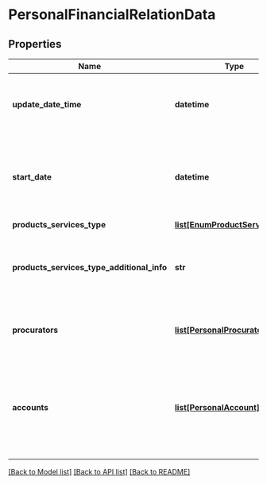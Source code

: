 # PersonalFinancialRelationData

## Properties
Name | Type | Description | Notes
------------ | ------------- | ------------- | -------------
**update_date_time** | **datetime** | Data e hora da atualização do bloco de Relacionamento, conforme especificação RFC-3339, formato UTC. | 
**start_date** | **datetime** | Data de início de relacionamento com a Instituição Financeira. Deve trazer o menor valor entre a informação reportada ao BACEN pelo DOC 3040 e CCS. | 
**products_services_type** | [**list[EnumProductServiceType]**](EnumProductServiceType.md) |  | 
**products_services_type_additional_info** | **str** | Informações adicionais do tipo de serviço. [Restrição] Campo obrigatório quando productsServicesType for &#x27;OUTROS&#x27;.  | [optional] 
**procurators** | [**list[PersonalProcurator]**](PersonalProcurator.md) | Lista dos representantes. De preenchimento obrigatório se houver representante. | 
**accounts** | [**list[PersonalAccount]**](PersonalAccount.md) | Lista de contas depósito à vista, poupança e pagamento pré-pagas mantidas pelo cliente na instituição transmissora e para as quais ele tenha fornecido consentimento.      | 

[[Back to Model list]](../README.md#documentation-for-models) [[Back to API list]](../README.md#documentation-for-api-endpoints) [[Back to README]](../README.md)

